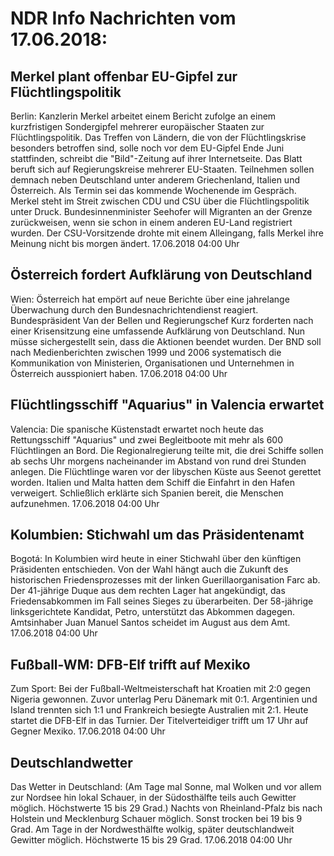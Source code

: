 # NDR Info Nachrichten vom 17.06.2018:


## Merkel plant offenbar EU-Gipfel zur Flüchtlingspolitik
Berlin: Kanzlerin Merkel arbeitet einem Bericht zufolge an einem kurzfristigen Sondergipfel mehrerer europäischer Staaten zur Flüchtlingspolitik. Das Treffen von Ländern, die von der Flüchtlingskrise besonders betroffen sind, solle noch vor dem EU-Gipfel Ende Juni stattfinden, schreibt die "Bild"-Zeitung auf ihrer Internetseite. Das Blatt beruft sich auf Regierungskreise mehrerer EU-Staaten. Teilnehmen sollen demnach neben Deutschland unter anderem Griechenland, Italien und Österreich. Als Termin sei das kommende Wochenende im Gespräch. Merkel steht im Streit zwischen CDU und CSU über die Flüchtlingspolitik unter Druck. Bundesinnenminister Seehofer will Migranten an der Grenze zurückweisen, wenn sie schon in einem anderen EU-Land registriert wurden. Der CSU-Vorsitzende drohte mit einem Alleingang, falls Merkel ihre Meinung nicht bis morgen ändert. 17.06.2018 04:00 Uhr 

## Österreich fordert Aufklärung von Deutschland
Wien: Österreich hat empört auf neue Berichte über eine jahrelange Überwachung durch den Bundesnachrichtendienst reagiert. Bundespräsident Van der Bellen und Regierungschef Kurz forderten nach einer Krisensitzung eine umfassende Aufklärung von Deutschland. Nun müsse sichergestellt sein, dass die Aktionen beendet wurden. Der BND soll nach Medienberichten zwischen 1999 und 2006 systematisch die Kommunikation von Ministerien, Organisationen und Unternehmen in Österreich ausspioniert haben. 17.06.2018 04:00 Uhr 

## Flüchtlingsschiff "Aquarius" in Valencia erwartet
Valencia: Die spanische Küstenstadt erwartet noch heute das Rettungsschiff "Aquarius" und zwei Begleitboote mit mehr als 600 Flüchtlingen an Bord. Die Regionalregierung teilte mit, die drei Schiffe sollen ab sechs Uhr morgens nacheinander im Abstand von rund drei Stunden anlegen. Die Flüchtlinge waren vor der libyschen Küste aus Seenot gerettet worden. Italien und Malta hatten dem Schiff die Einfahrt in den Hafen verweigert. Schließlich erklärte sich Spanien bereit, die Menschen aufzunehmen. 17.06.2018 04:00 Uhr 

## Kolumbien: Stichwahl um das Präsidentenamt
Bogotá: In Kolumbien wird heute in einer Stichwahl über den künftigen Präsidenten entschieden. Von der Wahl hängt auch die Zukunft des historischen Friedensprozesses mit der linken Guerillaorganisation Farc ab. Der 41-jährige Duque aus dem rechten Lager hat angekündigt, das Friedensabkommen im Fall seines Sieges zu überarbeiten. Der 58-jährige linksgerichtete Kandidat, Petro, unterstützt das Abkommen dagegen. Amtsinhaber Juan Manuel Santos scheidet im August aus dem Amt. 17.06.2018 04:00 Uhr 

## Fußball-WM: DFB-Elf trifft auf Mexiko
Zum Sport: Bei der Fußball-Weltmeisterschaft hat Kroatien mit 2:0 gegen Nigeria gewonnen. Zuvor unterlag Peru Dänemark mit 0:1. Argentinien und Island trennten sich 1:1 und Frankreich besiegte Australien mit 2:1. Heute startet die DFB-Elf in das Turnier. Der Titelverteidiger trifft um 17 Uhr auf Gegner Mexiko. 17.06.2018 04:00 Uhr 

## Deutschlandwetter
Das Wetter in Deutschland:
(Am Tage mal Sonne, mal Wolken und vor allem zur Nordsee hin lokal Schauer, in der Südosthälfte teils auch Gewitter möglich. Höchstwerte 15 bis 29 Grad.) Nachts von Rheinland-Pfalz bis nach Holstein und Mecklenburg Schauer möglich. Sonst trocken bei 19 bis 9 Grad. Am Tage in der Nordwesthälfte wolkig, später deutschlandweit Gewitter möglich. Höchstwerte 15 bis 29 Grad. 17.06.2018 04:00 Uhr 

